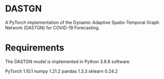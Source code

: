 # DASTGN
A PyTorch implementation of the Dynamic Adaptive Spatio-Temporal Graph Network (DASTGN) for COVID-19 Forecasting.

# Requirements
The DASTGN model is implemented in Python 3.8.8 software.

PyTorch    1.10.1
numpy      1.21.2
pandas     1.3.3
sklearn    0.24.2
